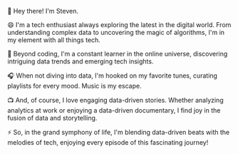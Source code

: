 👋 Hey there! I'm Steven.

😄 I'm a tech enthusiast always exploring the latest in the digital world. From understanding complex data to uncovering the magic of algorithms, I'm in my element with all things tech.

🌱 Beyond coding, I'm a constant learner in the online universe, discovering intriguing data trends and emerging tech insights.

🎧 When not diving into data, I'm hooked on my favorite tunes, curating playlists for every mood. Music is my escape.

📺 And, of course, I love engaging data-driven stories. Whether analyzing analytics at work or enjoying a data-driven documentary, I find joy in the fusion of data and storytelling.

⚡ So, in the grand symphony of life, I'm blending data-driven beats with the melodies of tech, enjoying every episode of this fascinating journey!
